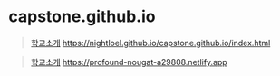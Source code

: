 # capstone.github.io
>[학교소개](https://nightloel.github.io/capstone.github.io/index.html) https://nightloel.github.io/capstone.github.io/index.html

>[학교소개](https://profound-nougat-a29808.netlify.app) https://profound-nougat-a29808.netlify.app
